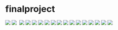 # finalproject
![](iamges/1-1.jpg)
![](iamges/1-2.jpg) 
![](iamges/1-3.jpg)
![](iamges/1-4.jpg)
![](iamges/1-5.jpg)
![](iamges/1-6.jpg)
![](iamges/1-7.jpg)
![](iamges/1-8.jpg)
![](iamges/1-9.jpg)
![](iamges/1-10.jpg)
![](iamges/1-11.jpg)
![](iamges/1-12.jpg)
![](iamges/2-1.jpg)
![](iamges/2-2.jpg)
![](iamges/3-1.png)
![](iamges/3-2.png)
![](iamges/3-3.png)
